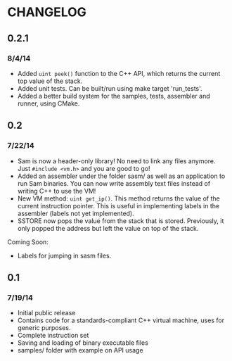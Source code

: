 # CHANGELOG

## 0.2.1
### 8/4/14

* Added `uint peek()` function to the C++ API, which returns the current top value of the stack.
* Added unit tests. Can be built/run using make target 'run_tests'.
* Added a better build system for the samples, tests, assembler and runner, using CMake.

## 0.2
### 7/22/14

* Sam is now a header-only library! No need to link any files anymore. Just `#include <vm.h>` and you are good to go!
* Added an assembler under the folder sasm/ as well as an application to run Sam binaries. You can now write assembly text files instead of writing C++ to use the VM!
* New VM method: `uint get_ip()`. This method returns the value of the current instruction pointer. This is useful in implementing labels in the assembler (labels not yet implemented).
* SSTORE now pops the value from the stack that is stored. Previously, it only popped the address but left the value on top of the stack.

Coming Soon:

* Labels for jumping in sasm files.

## 0.1
### 7/19/14

* Initial public release
* Contains code for a standards-compliant C++ virtual machine, uses for generic purposes.
* Complete instruction set
* Saving and loading of binary executable files
* samples/ folder with example on API usage
